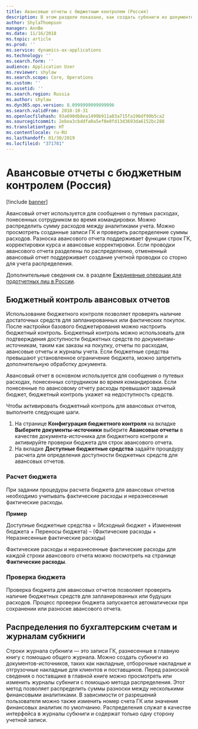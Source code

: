 ```yaml
---
title: Авансовые отчеты с бюджетным контролем (Россия)
description: В этом разделе показано, как создать субкниги из документов-источников, таких как накладные, отборочные накладные и отгрузочные накладные для клиентов и поставщиков.
author: ShylaThompson
manager: AnnBe
ms.date: 11/16/2018
ms.topic: article
ms.prod: ''
ms.service: dynamics-ax-applications
ms.technology: ''
ms.search.form: ''
audience: Application User
ms.reviewer: shylaw
ms.search.scope: Core, Operations
ms.custom: ''
ms.assetid: ''
ms.search.region: Russia
ms.author: shylaw
ms.dyn365.ops.version: 8.0999999999999996
ms.search.validFrom: 2018-10-31
ms.openlocfilehash: 93a690db8ea1499b911a03a715fa196df99b5ca2
ms.sourcegitcommit: 2ebea3cbddfa0a5ef0e0fd13d3693da6152bc288
ms.translationtype: HT
ms.contentlocale: ru-RU
ms.lasthandoff: 01/30/2019
ms.locfileid: "371781"
---
```

# <a name="advance-reports-with-budget-control-russia"></a>Авансовые отчеты с бюджетным контролем (Россия)

[!include [banner](../includes/banner.md)]

Авансовый отчет используется для сообщения о путевых расходах, понесенных сотрудником во время командировки. Можно распределить сумму расходов между аналитиками учета. Можно просмотреть созданные записи ГК и проверить распределение суммы расходов. Разноска авансового отчета поддерживает функции строк ГК, корректировки курса и авансовые корректировки. Если проводки авансового отчета разделены по распределению, отмененный авансовый отчет поддерживает создание учетной проводки со сторно для учета распределения.

Дополнительные сведения см. в разделе [Ежедневные операции для подотчетных лиц в России](rus-advance-holders-daily-operations.md).

## <a name="budget-control-for-advance-reports"></a>Бюджетный контроль авансовых отчетов

Использование бюджетного контроля позволяет проверять наличие достаточных средств для запланированных или фактических покупок. После настройки базового бюджетирования можно настроить бюджетный контроль. Бюджетный контроль можно использовать для подтверждения доступности бюджетных средств по документам-источникам, таким как заказы на покупку, отчеты по расходам, авансовые отчеты и журналы учета. Если бюджетные средства превышают установленное ограничение бюджета, можно запретить дополнительную обработку документа.

Авансовый отчет в основном используется для сообщения о путевых расходах, понесенных сотрудником во время командировки. Если понесенные по авансовому отчету расходы превышают заданный бюджет, бюджетный контроль укажет на недоступность средств.

Чтобы активировать бюджетный контроль для авансовых отчетов, выполните следующие шаги.

1. На странице **Конфигурация бюджетного контроля** на вкладке **Выберите документы-источники** выберите **Авансовые отчеты** в качестве документа-источника для бюджетного контроля и активируйте проверки бюджета для строк авансового отчета.
2. На вкладке **Доступные бюджетные средства** задайте процедуру расчета для определения доступности бюджетных средств для авансовых отчетов.

### <a name="budget-calculation"></a>Расчет бюджета

При задании процедуры расчета бюджета для авансовых отчетов необходимо учитывать фактические расходы и неразнесенные фактические расходы.

**Пример**

Доступные бюджетные средства = (Исходный бюджет + Изменения бюджета + Переносы бюджета) – (Фактические расходы + Неразнесенные фактические расходы)

Фактические расходы и неразнесенные фактические расходы для каждой строки авансового отчета можно посмотреть на странице **Фактические расходы**.

### <a name="budget-checking"></a>Проверка бюджета

Проверка бюджета для авансовых отчетов позволяет проверять наличие бюджетных средств для запланированных или будущих расходов. Процесс проверки бюджета запускается автоматически при сохранении или разноске авансового отчета.

## <a name="accounting-distributions-and-subledger-journals"></a>Распределения по бухгалтерским счетам и журналам субкниги

Строки журнала субкниги — это записи ГК, разнесенные в главную книгу с помощью общего журнала. Можно создать субкниги из документов-источников, таких как накладные, отборочные накладные и отгрузочные накладные для клиентов и поставщиков. Перед разноской сведения о поставщике в главной книге можно просмотреть или изменить журналы субкниги с помощью метода распределения. Этот метод позволяет распределить суммы разноски между несколькими финансовыми аналитиками. В зависимости от разрешений пользователя можно также изменить номер счета ГК или значения финансовых аналитик по умолчанию. Распределения служат в качестве интерфейса в журналы субкниги и содержат только одну сторону учетной записи.
